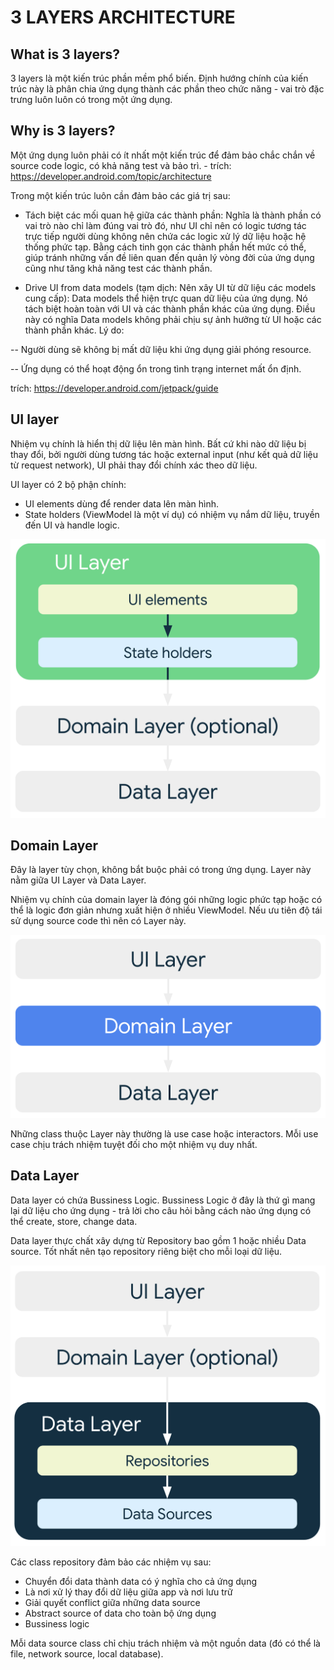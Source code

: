 # 3 LAYERS ARCHITECTURE

## What is 3 layers?

3 layers là một kiến trúc phần mềm phổ biến. Định hướng chính của kiến trúc này là phân chia ứng dụng thành các phần theo chức năng - vai trò đặc trưng luôn luôn có trong một ứng dụng. 

## Why is 3 layers?

Một ứng dụng luôn phải có ít nhất một kiến trúc để đảm bảo chắc chắn về source code logic, có khả năng test và bảo trì. - trích: https://developer.android.com/topic/architecture

Trong một kiến trúc luôn cần đảm bảo các giá trị sau:

- Tách biệt các mối quan hệ giữa các thành phần: Nghĩa là thành phần có vai trò nào chỉ làm đúng vai trò đó, như UI chỉ nên có logic tương tác trực tiếp người dùng không nên chứa các logic xử lý dữ liệu hoặc hệ thống phức tạp. Bằng cách tinh gọn các thành phần hết mức có thể, giúp tránh những vấn đề liên quan đến quản lý vòng đời của ứng dụng cũng như tăng khả năng test các thành phần.

- Drive UI from data models (tạm dịch: Nên xây UI từ dữ liệu các models cung cấp): Data models thể hiện trực quan dữ liệu của ứng dụng. Nó tách biệt hoàn toàn với UI và các thành phần khác của ứng dụng. Điều này có nghĩa Data models không phải chịu sự ảnh hưởng từ UI hoặc các thành phần khác. Lý do:

-- Người dùng sẽ không bị mất dữ liệu khi ứng dụng giải phóng resource.

-- Ứng dụng có thể hoạt động ổn trong tình trạng internet mất ổn định.

trích: https://developer.android.com/jetpack/guide

## UI layer

Nhiệm vụ chính là hiển thị dữ liệu lên màn hình. Bất cứ khi nào dữ liệu bị thay đổi, bởi người dùng tương tác hoặc external input (như kết quả dữ liệu từ request network), UI phải thay đổi chính xác theo dữ liệu.

UI layer có 2 bộ phận chính: 
- UI elements dùng để render data lên màn hình.
- State holders (ViewModel là một ví dụ) có nhiệm vụ nắm dữ liệu, truyền đến UI và handle logic.


![App UI](/images/3-layer-1.png)

## Domain Layer

Đây là layer tùy chọn, không bắt buộc phải có trong ứng dụng. Layer này nằm giữa UI Layer và Data Layer.

Nhiệm vụ chính của domain layer là đóng gói những logic phức tạp hoặc có thể là logic đơn giản nhưng xuất hiện ở nhiều ViewModel. Nếu ưu tiên độ tái sử dụng source code thì nên có Layer này. 

![App UI](/images/3-layer-2.png)

Những class thuộc Layer này thường là use case hoặc interactors. Mỗi use case chịu trách nhiệm tuyệt đối cho một nhiệm vụ duy nhất. 

## Data Layer

Data layer có chứa Bussiness Logic. Bussiness Logic ở đây là thứ gì mang lại dữ liệu cho ứng dụng - trả lời cho câu hỏi bằng cách nào ứng dụng có thể create, store, change data.

Data layer thực chất xây dựng từ Repository bao gồm 1 hoặc nhiều Data source. Tốt nhất nên tạo repository riêng biệt cho mỗi loại dữ liệu.

![App UI](/images/3-layer-3.png)

Các class repository đảm bảo các nhiệm vụ sau:

- Chuyển đổi data thành data có ý nghĩa cho cả ứng dụng
- Là nơi xử lý thay đổi dữ liệu giữa app và nơi lưu trữ
- Giải quyết conflict giữa những data source
- Abstract source of data cho toàn bộ ứng dụng
- Bussiness logic 

Mỗi data source class chỉ chịu trách nhiệm và một nguồn data (đó có thể là file, network source, local database).